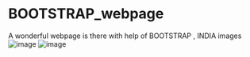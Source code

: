 # BOOTSTRAP_webpage
A wonderful webpage is there with help of BOOTSTRAP , INDIA images
![image](https://user-images.githubusercontent.com/66327225/118182392-92eb1880-b456-11eb-8c87-385f2363fc98.png)
![image](https://user-images.githubusercontent.com/66327225/118182471-af875080-b456-11eb-8eb4-0240a533a625.png)
